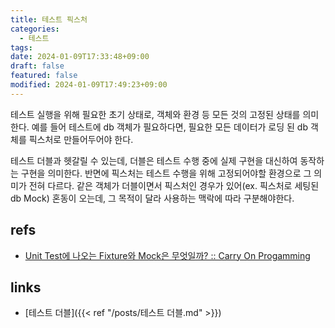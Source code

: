 ```yaml
---
title: 테스트 픽스처
categories:
  - 테스트
tags: 
date: 2024-01-09T17:33:48+09:00
draft: false
featured: false
modified: 2024-01-09T17:49:23+09:00
---
```

테스트 실행을 위해 필요한 초기 상태로, 객체와 환경 등 모든 것의 고정된 상태를 의미한다. 예를 들어 테스트에 db 객체가 필요하다면, 필요한 모든 데이터가 로딩 된 db 객체를 픽스처로 만들어두어야 한다.

테스트 더블과 헷갈릴 수 있는데, 더블은 테스트 수행 중에 실제 구현을 대신하여 동작하는 구현을 의미한다. 반면에 픽스처는 테스트 수행을 위해 고정되어야할 환경으로 그 의미가 전혀 다르다. 같은 객체가 더블이면서 픽스처인 경우가 있어(ex. 픽스처로 세팅된 db Mock) 혼동이 오는데, 그 목적이 달라 사용하는 맥락에 따라 구분해야한다.

## refs
- [Unit Test에 나오는 Fixture와 Mock은 무엇일까? :: Carry On Progamming](https://zorba91.tistory.com/304)


## links
- [테스트 더블]({{< ref "/posts/테스트 더블.md" >}})
